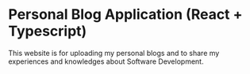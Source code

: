 # Personal Blog Application (React + Typescript)

This website is for uploading my personal blogs and to share my experiences and knowledges about Software Development.
